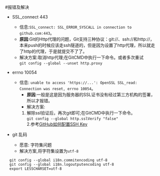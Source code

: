 #报错及解决

- SSL_connect 443
  - 信息:`SSL_connect: SSL_ERROR_SYSCALL in connection to github.com:443`。
  - **原因**:Git的Http代理的问题，Git支持三种协议：git://、ssh://和http://，本来push的时候应该走ssh隧道的，但是因为设置了http代理，所以就走了http的代理，于是就提交不了了。
  - 解决方案:取消http代理;在GitCMD中执行一下命令。或者多次重试  
  `git config --global --unset http.proxy`  


- errno 10054
  - 信息: `unable to access 'https://...': OpenSSL SSL_read: Connection was reset, errno 10054`。
    - **原因**:一般是这是因为服务器的SSL证书没有经过第三方机构的签署，所以才报错。
    - 解决方案: 
    1. 解除ssl验证后，再次git即可;在GitCMD中执行一下命令。  
      `git config --global http.sslVerify "false"`  
    2.参考[GitHub如何配置SSH Key](https://blog.csdn.net/u013778905/article/details/83501204)


- git 乱码
  - 愿意: 字符集问题
  - 解决方案,将字符集设置为`utf-8`
```
  git config --global i18n.commitencoding utf-8
  git config --global i18n.logoutputencoding utf-8
  export LESSCHARSET=utf-8
```